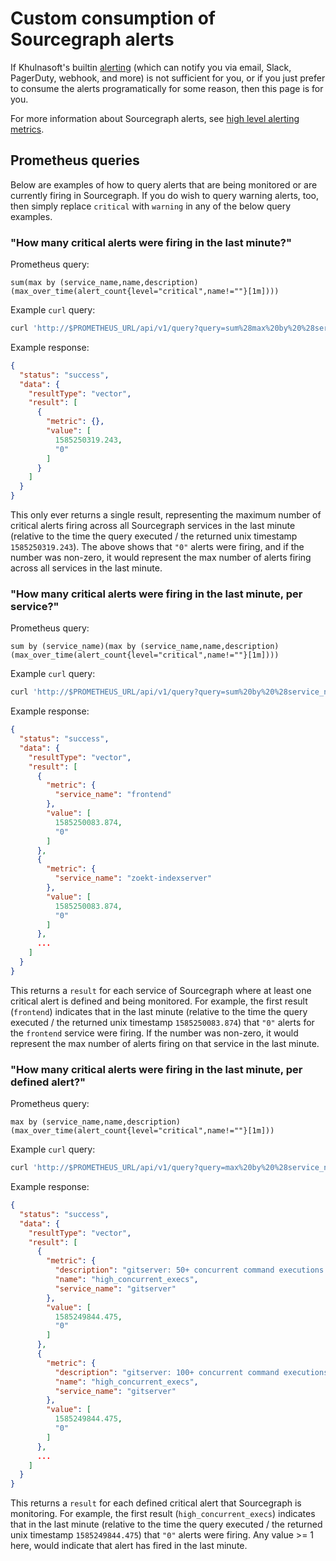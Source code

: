 # Custom consumption of Sourcegraph alerts

If Khulnasoft's builtin [alerting](alerting.md) (which can notify you via email, Slack, PagerDuty, webhook, and more) is not sufficient for you, or if you just prefer to consume the alerts programatically for some reason, then this page is for you.

For more information about Sourcegraph alerts, see [high level alerting metrics](metrics.md#high-level-alerting-metrics).

## Prometheus queries

Below are examples of how to query alerts that are being monitored or are currently firing in Sourcegraph. If you do wish to query warning alerts, too, then simply replace `critical` with `warning` in any of the below query examples.

### "How many critical alerts were firing in the last minute?"

Prometheus query:

```prometheus
sum(max by (service_name,name,description)(max_over_time(alert_count{level="critical",name!=""}[1m])))
```

Example `curl` query:

```sh
curl 'http://$PROMETHEUS_URL/api/v1/query?query=sum%28max%20by%20%28service_name%2Cname%2Cdescription%29%28max_over_time%28alert_count%7Blevel%3D%22critical%22%2Cname%21%3D%22%22%7D%5B1m%5D%29%29%29
```

Example response:

```json
{
  "status": "success",
  "data": {
    "resultType": "vector",
    "result": [
      {
        "metric": {},
        "value": [
          1585250319.243,
          "0"
        ]
      }
    ]
  }
}
```

This only ever returns a single result, representing the maximum number of critical alerts firing across all Sourcegraph services in the last minute (relative to the time the query executed / the returned unix timestamp `1585250319.243`). The above shows that `"0"` alerts were firing, and if the number was non-zero, it would represent the max number of alerts firing across all services in the last minute.

### "How many critical alerts were firing in the last minute, per service?"

Prometheus query:

```prometheus
sum by (service_name)(max by (service_name,name,description)(max_over_time(alert_count{level="critical",name!=""}[1m])))
```

Example `curl` query:

```sh
curl 'http://$PROMETHEUS_URL/api/v1/query?query=sum%20by%20%28service_name%29%28max%20by%20%28service_name%2Cname%2Cdescription%29%28max_over_time%28alert_count%7Blevel%3D%22critical%22%2Cname%21%3D%22%22%7D%5B1m%5D%29%29%29'
```

Example response:

```json
{
  "status": "success",
  "data": {
    "resultType": "vector",
    "result": [
      {
        "metric": {
          "service_name": "frontend"
        },
        "value": [
          1585250083.874,
          "0"
        ]
      },
      {
        "metric": {
          "service_name": "zoekt-indexserver"
        },
        "value": [
          1585250083.874,
          "0"
        ]
      },
      ...
    ]
  }
}
```

This returns a `result` for each service of Sourcegraph where at least one critical alert is defined and being monitored. For example, the first result (`frontend`) indicates that in the last minute (relative to the time the query executed / the returned unix timestamp `1585250083.874`) that `"0"` alerts for the `frontend` service were firing. If the number was non-zero, it would represent the max number of alerts firing on that service in the last minute.

### "How many critical alerts were firing in the last minute, per defined alert?"

Prometheus query:

```prometheus
max by (service_name,name,description)(max_over_time(alert_count{level="critical",name!=""}[1m]))
```

Example `curl` query:

```sh
curl 'http://$PROMETHEUS_URL/api/v1/query?query=max%20by%20%28service_name%2Cname%2Cdescription%29%28max_over_time%28alert_count%7Blevel%3D%22critical%22%2Cname%21%3D%22%22%7D%5B1m%5D%29%29'
```

Example response:

```json
{
  "status": "success",
  "data": {
    "resultType": "vector",
    "result": [
      {
        "metric": {
          "description": "gitserver: 50+ concurrent command executions (abnormally high load)",
          "name": "high_concurrent_execs",
          "service_name": "gitserver"
        },
        "value": [
          1585249844.475,
          "0"
        ]
      },
      {
        "metric": {
          "description": "gitserver: 100+ concurrent command executions (abnormally high load)",
          "name": "high_concurrent_execs",
          "service_name": "gitserver"
        },
        "value": [
          1585249844.475,
          "0"
        ]
      },
      ...
    ]
  }
}
```

This returns a `result` for each defined critical alert that Sourcegraph is monitoring. For example, the first result (`high_concurrent_execs`) indicates that in the last minute (relative to the time the query executed / the returned unix timestamp `1585249844.475`) that `"0"` alerts were firing. Any value >= 1 here, would indicate that alert has fired in the last minute.
